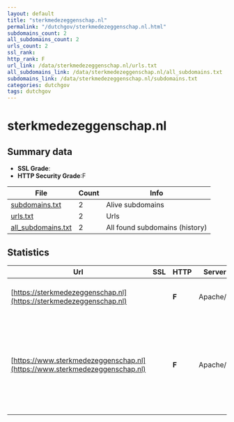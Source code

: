 ```yaml
---
layout: default
title: "sterkmedezeggenschap.nl"
permalink: "/dutchgov/sterkmedezeggenschap.nl.html"
subdomains_count: 2
all_subdomains_count: 2
urls_count: 2
ssl_rank: 
http_rank: F
url_link: /data/sterkmedezeggenschap.nl/urls.txt
all_subdomains_link: /data/sterkmedezeggenschap.nl/all_subdomains.txt
subdomains_link: /data/sterkmedezeggenschap.nl/subdomains.txt
categories: dutchgov
tags: dutchgov
---
```



# sterkmedezeggenschap.nl
## Summary data


 - **SSL Grade**:
 - **HTTP Security Grade**:F


| File       | Count | Info |
|------------|-------|------|
|[subdomains.txt](/DutchGovScope/data/sterkmedezeggenschap.nl/subdomains.txt)|2|Alive subdomains|
|[urls.txt](/DutchGovScope/data/sterkmedezeggenschap.nl/urls.txt)|2|Urls|
|[all_subdomains.txt](/DutchGovScope/data/sterkmedezeggenschap.nl/all_subdomains.txt)|2|All found subdomains (history)|


## Statistics


| Url | SSL | HTTP | Server | Cookie | HSTS | CORS | CTO | CSP | XFO | XXP | RP |FP| Tech |Title |
|--------|-------|-------|------|------|------|------|------|------|------|------|------|------|------|------|
|[https://sterkmedezeggenschap.nl](https://sterkmedezeggenschap.nl)| | **F**|Apache/2| | | | | | | | :white_check_mark: | |Apache HTTP Server:2 HSTS||
|[https://www.sterkmedezeggenschap.nl](https://www.sterkmedezeggenschap.nl)| | **F**|Apache/2| | | | | | | | :white_check_mark: | |Apache HTTP Server:2 Google Tag Manager MySQL PHP WordPress Yoast SEO:21.5|Sterk Medezeggen...|

